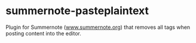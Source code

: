 # summernote-pasteplaintext
Plugin for Summernote (www.summernote.org) that removes all tags when posting content into the editor.
